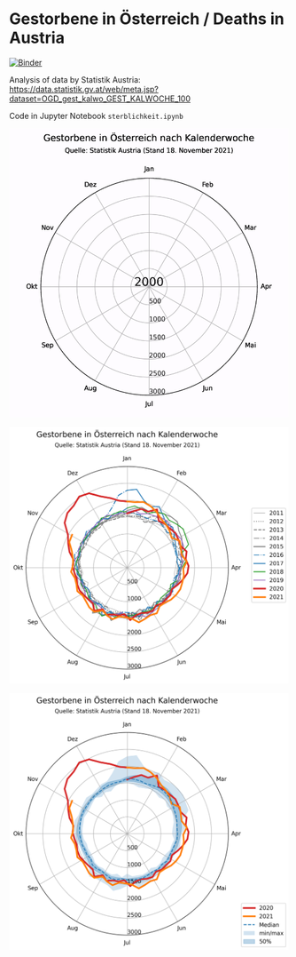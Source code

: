 # Gestorbene in Österreich / Deaths in Austria

[![Binder](https://mybinder.org/badge_logo.svg)](https://mybinder.org/v2/gh/attoPascal/statistik-austria-sterblichkeit/HEAD?labpath=sterblichkeit.ipynb)

Analysis of data by Statistik Austria: https://data.statistik.gv.at/web/meta.jsp?dataset=OGD_gest_kalwo_GEST_KALWOCHE_100

Code in Jupyter Notebook `sterblichkeit.ipynb`

![Deaths in Austria](https://github.com/attoPascal/statistik-austria-sterblichkeit/blob/main/deaths.gif?raw=true)

![Gestorbene in Österreich](https://github.com/attoPascal/statistik-austria-sterblichkeit/blob/main/gestorbene.png?raw=true)

![Unterschied zum Median](https://github.com/attoPascal/statistik-austria-sterblichkeit/blob/main/median.png?raw=true)
